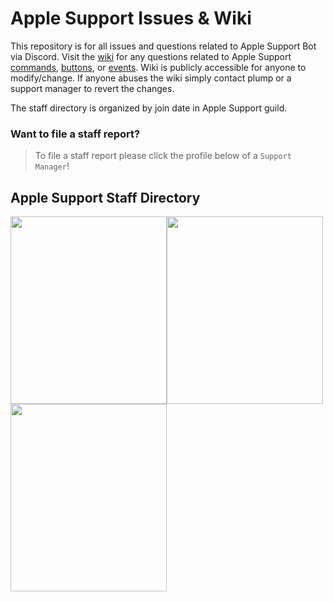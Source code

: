 # Apple Support Issues & Wiki

This repository is for all issues and questions related to Apple Support Bot via Discord. Visit the [wiki](https://github.com/plumpx/AppleSupport/wiki) for any questions related to Apple Support [commands](https://github.com/plumpx/AppleSupport/wiki/Commands), [buttons](https://github.com/plumpx/AppleSupport/wiki/Buttons), or [events](https://github.com/plumpx/AppleSupport/wiki/Events). Wiki is publicly accessible for anyone to modify/change. If anyone abuses the wiki simply contact plump or a support manager to revert the changes.

The staff directory is organized by join date in Apple Support guild.

### Want to file a staff report?
> To file a staff report please click the profile below of a `Support Manager`!

## Apple Support Staff Directory

<div id="staffDirectory"><a href="https://discord.com/users/780514956424642580"><img src="https://plumps.net:1337/discordStaff/?image=https%3A%2F%2Fcdn.discordapp.com%2Favatars%2F780514956424642580%2F594b28bab735cde17ec5416b0f7f698b.png%3Fsize%3D1024&username=plump&date=November%2016%2C%202022&role=Support%20Manager&color=%23e91e63" width=250 height=300 /></a><a href="https://discord.com/users/961330851998748672"><img src="https://plumps.net:1337/discordStaff/?image=https%3A%2F%2Fcdn.discordapp.com%2Favatars%2F961330851998748672%2F1e9242117f6b2aa43ffb63c9b0159ed2.png%3Fsize%3D1024&username=cattinc&date=November%2017%2C%202022&role=Sr%20Support&color=%232ecc71" width=250 height=300 /></a><a href="https://discord.com/users/994774610438520852"><img src="https://plumps.net:1337/discordStaff/?image=https%3A%2F%2Fcdn.discordapp.com%2Favatars%2F994774610438520852%2F3fcbe2e5794c20313c0b53cfefc76f1a.png%3Fsize%3D1024&username=yest&date=November%2023%2C%202022&role=Sr%20Support&color=%232ecc71" width=250 height=300 /></a></div>
